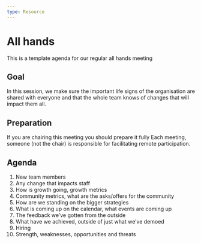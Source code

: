 ```yaml
---
type: Resource
---
```


# All hands

This is a template agenda for our regular all hands meeting

## Goal

In this session, we make sure the important life signs of the organisation are shared with everyone and that the whole team knows of changes that will impact them all.

## Preparation 

If you are chairing this meeting you should prepare it fully
Each meeting, someone (not the chair) is responsible for facilitating remote participation.

## Agenda

1) New team members
2) Any change that impacts staff
3) How is growth going, growth metrics
4) Community metrics, what are the asks/offers for the community
5) How are we standing on the bigger strategies
6) What is coming up on the calendar, what events are coming up
7) The feedback we’ve gotten from the outside
8) What have we achieved, outside of just what we’ve demoed
9) Hiring
10) Strength, weaknesses, opportunities and threats
